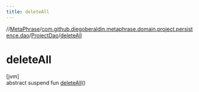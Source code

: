 ```yaml
---
title: deleteAll
---
```

//[MetaPhrase](../../../index.html)/[com.github.diegoberaldin.metaphrase.domain.project.persistence.dao](../index.html)/[ProjectDao](index.html)/[deleteAll](delete-all.html)



# deleteAll



[jvm]\
abstract suspend fun [deleteAll](delete-all.html)()




